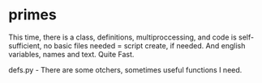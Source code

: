 # primes
This time, there is a class, definitions, multiproccessing, and code is self-sufficient, no basic files needed = script create, if needed. And english variables, names and text.
Quite Fast.

defs.py - There are some otchers, sometimes useful functions I need.
